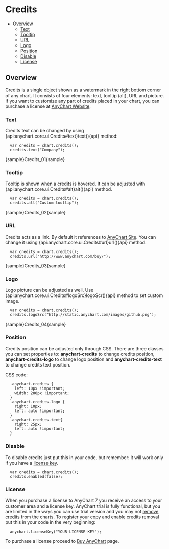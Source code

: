 # Credits

 * [Overview](#overview)
   * [Text](#text)
   * [Tooltip](#tooltip)
   * [URL](#url)
   * [Logo](#logo)
   * [Position](#position)
   * [Disable](#disable)
   * [License](#license)

## Overview

Credits is a single object shown as a watermark in the right bottom corner of any chart. It consists of four elements: text, tooltip (alt), URL and picture. If you want to customize any part of credits placed in your chart, you can purchase a license at [AnyChart Website](http://www.anychart.com/buy/).

### Text

Credits text can be changed by using {api:anychart.core.ui.Credits#text}text(){api} method:

```
  var credits = chart.credits();
  credits.text("Company");
```

{sample}Credits\_01{sample}

### Tooltip

Tooltip is shown when a credits is hovered. It can be adjusted with {api:anychart.core.ui.Credits#alt}alt(){api} method.

```
  var credits = chart.credits();
  credits.alt("Custom tooltip");
```

{sample}Credits\_02{sample}

### URL

Credits acts as a link. By default it references to [AnyChart Site](http://www.anychart.com/). You can change it using {api:anychart.core.ui.Credits#url}url(){api} method.

```
  var credits = chart.credits();
  credits.url("http://www.anychart.com/buy/");
```

{sample}Credits\_03{sample}

### Logo
Logo picture can be adjusted as well. Use {api:anychart.core.ui.Credits#logoSrc}logoScr(){api} method to set custom image.

```
  var credits = chart.credits();
  credits.logoSrc("http://static.anychart.com/images/github.png");
```

{sample}Credits\_04{sample}

### Position

Credits position can be adjusted only through CSS. There are three classes you can set properties to: **anychart-credits** to change credits position, **anychart-credits-logo** to change logo position and **anychart-credits-text** to change credits text position. 
  
  
CSS code:

```
  .anychart-credits {
    left: 10px !important;
    width: 200px !important;
  }
  .anychart-credits-logo {
    right: 10px;
    left: auto !important;
  }
  .anychart-credits-text{
    right: 25px;
    left: auto !important;
  }
```

### Disable

To disable credits just put this in your code, but remember: it will work only if you have a [license key](#license).

```
  var credits = chart.credits();
  credits.enabled(false);
```

### License

When you purchase a license to AnyChart 7 you receive an access to your customer area and a license key. AnyChart trial is fully functional, but you are limited in the ways you can use trial version and you may not [remove credits](#disable) from the charts. To register your copy and enable credits removal put this in your code in the very beginning:

```
  anychart.licenseKey("YOUR-LICENSE-KEY");
```

To purchase a license proceed to [Buy AnyChart](http://www.anychart.com/buy/) page.
